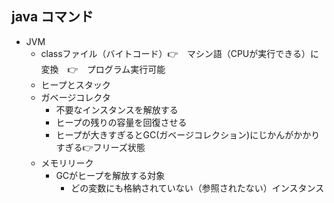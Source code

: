 ## java コマンド
- JVM
    - classファイル（バイトコード）👉　マシン語（CPUが実行できる）に変換　👉　プログラム実行可能
    - ヒープとスタック
    - ガベージコレクタ
        - 不要なインスタンスを解放する
        - ヒープの残りの容量を回復させる
        - ヒープが大きすぎるとGC(ガベージコレクション)にじかんがかかりすぎる👉フリーズ状態
    - メモリリーク
        - GCがヒープを解放する対象
            - どの変数にも格納されていない（参照されたない）インスタンス
